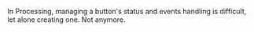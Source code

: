 In Processing, managing a button's status and events handling is difficult, let alone creating one. Not anymore.